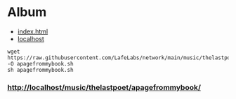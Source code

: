 # Album

  - [index.html](index.html)
  - [localhost](http://localhost/)


```
wget https://raw.githubusercontent.com/LafeLabs/network/main/music/thelastpoet/apagefrommybook/replicator.sh -O apagefrommybook.sh
sh apagefrommybook.sh
```

### [http://localhost/music/thelastpoet/apagefrommybook/](http://localhost/music/thelastpoet/apagefrommybook/)

